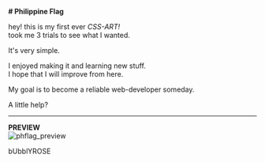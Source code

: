 
<strong> # Philippine Flag </strong>

hey! this is my first ever <i>CSS-ART!</i><br>
took me 3 trials to see what I wanted. 

It's very simple.

I enjoyed making it and learning new stuff.<br>
I hope that I will improve from here.

My goal is to become a reliable web-developer someday.

A little help?

<hr>

<b>PREVIEW</b><br>
![phflag_preview](https://user-images.githubusercontent.com/103146906/163901644-de8c8619-e247-44e4-a0e6-4518f4adaca6.png)

bUbblYROSE
